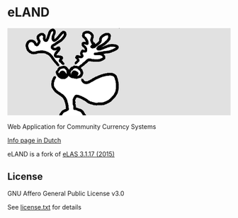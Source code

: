 # eLAND

![eLAND](docs/img/eland-c-800.png)

Web Application for Community Currency Systems

[Info page in Dutch](https://eland.letsa.net)

eLAND is a fork of [eLAS 3.1.17 (2015)](http://www.elasproject.org/)

## License

GNU Affero General Public License v3.0

See [license.txt](licence.txt) for details